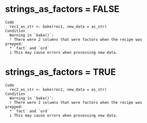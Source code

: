 # strings_as_factors = FALSE

    Code
      rec1_as_str <- bake(rec1, new_data = as_str)
    Condition
      Warning in `bake()`:
      ! There were 2 columns that were factors when the recipe was prepped:
      * `fact` and `ord`
      i This may cause errors when processing new data.

# strings_as_factors = TRUE

    Code
      rec2_as_str <- bake(rec2, new_data = as_str)
    Condition
      Warning in `bake()`:
      ! There were 2 columns that were factors when the recipe was prepped:
      * `fact` and `ord`
      i This may cause errors when processing new data.

